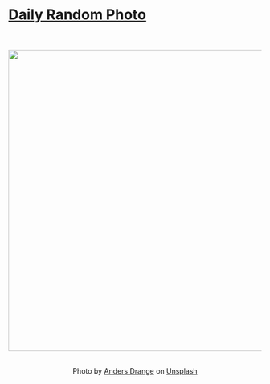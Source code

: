 # [Daily Random Photo](https://www.dailyrandomphoto.com/)

<div align="center">
  <br>
  <br>
  <a href="https://www.dailyrandomphoto.com/p/2023/2023-09-30/"><img src="https://images.unsplash.com/photo-1693900269364-d99aa0385c8e?crop=entropy&cs=tinysrgb&fit=max&fm=jpg&ixid=M3w3NzUwOHwwfDF8cmFuZG9tfHx8fHx8fHx8MTY5NjAzMzY0Mnw&ixlib=rb-4.0.3&q=80&w=1080" width="600px"></a>
  <br>
  <br>
  <p class="has-text-grey">Photo by <a href="https://unsplash.com/@deep_sky_prints?utm_source=Daily%20Random%20Photo&amp;utm_medium=referral" target="_blank" rel="noopener noreferrer">Anders Drange</a> on <a href="https://unsplash.com/photos/a-very-large-star-cluster-in-the-sky-okxqeyvAArU?utm_source=Daily%20Random%20Photo&amp;utm_medium=referral" target="_blank" rel="noopener noreferrer">Unsplash</a></p>
</div>

